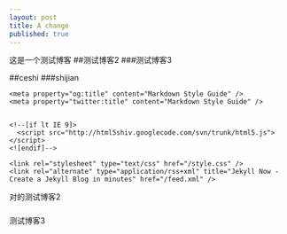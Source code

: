 ```yaml
---
layout: post
title: A change
published: true
---
```


这是一个测试博客
##测试博客2
###测试博客3

##ceshi
###shijian

    <meta property="og:title" content="Markdown Style Guide" />
    <meta property="twitter:title" content="Markdown Style Guide" />
    

    <!--[if lt IE 9]>
      <script src="http://html5shiv.googlecode.com/svn/trunk/html5.js"></script>
    <![endif]-->

    <link rel="stylesheet" type="text/css" href="/style.css" />
    <link rel="alternate" type="application/rss+xml" title="Jekyll Now - Create a Jekyll Blog in minutes" href="/feed.xml" />


对的测试博客2
###

测试博客3
